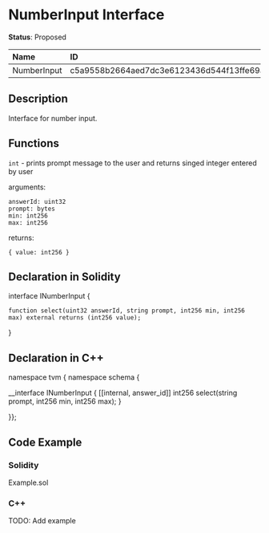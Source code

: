 
# NumberInput Interface

**Status**: Proposed

| Name        | ID                                                                |
| :---------- | :---------------------------------------------------------------- |
| NumberInput | c5a9558b2664aed7dc3e6123436d544f13ffe69ab0e259412f48c6d1c8588401  |


## Description

Interface for number input.

## Functions

`int` - prints prompt message to the user and returns singed integer entered by user

arguments:

	answerId: uint32
    prompt: bytes
	min: int256
	max: int256

returns:

	{ value: int256 }

## Declaration in Solidity

interface INumberInput {

	function select(uint32 answerId, string prompt, int256 min, int256 max) external returns (int256 value);

}

## Declaration in C++

namespace tvm { namespace schema {

__interface INumberInput {
	[[internal, answer_id]]
	int256 select(string prompt, int256 min, int256 max);
}

}};

## Code Example

### Solidity

Example.sol

### C++

TODO: Add example
